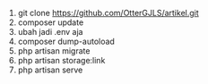 1. git clone https://github.com/OtterGJLS/artikel.git <br>
2. composer update <br>
3. ubah jadi .env aja <br>
4. composer dump-autoload <br>
5. php artisan migrate <br>
6. php artisan storage:link <br>
7. php artisan serve <br>
